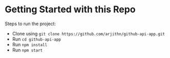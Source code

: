 # Getting Started with this Repo

Steps to run the project:

- Clone using `git clone https://github.com/arjithn/github-api-app.git`
- Run `cd github-api-app`
- Run `npm install`
- Run `npm start`
